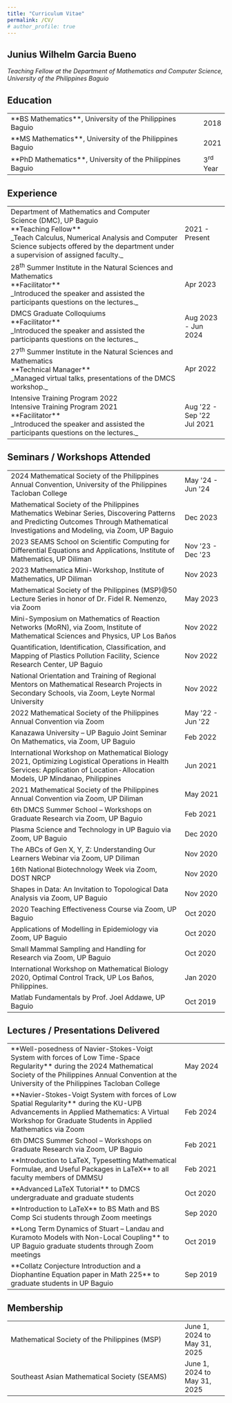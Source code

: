 ```yaml
---
title: "Curriculum Vitae"
permalink: /CV/
# author_profile: true
---
```


## Junius Wilhelm Garcia Bueno
_Teaching Fellow at the Department of Mathematics and Computer Science, University of the Philippines Baguio_ <br>

## Education
<table>
<colgroup>
<col width="100%" />
<!-- <col width="10%" /> -->
</colgroup>
<tbody>
<tr>
<td markdown="span">**BS Mathematics**, University of the Philippines Baguio
</td>
<td markdown="span">2018</td>
</tr>
<tr>
<td markdown="span">**MS Mathematics**, University of the Philippines Baguio
</td>
<td markdown="span">2021</td>
</tr>
<tr>
<td markdown="span">**PhD Mathematics**, University of the Philippines Baguio
</td>
<td markdown="span">3<sup>rd</sup> Year</td>
</tr>
</tbody>
</table>

## Experience
<table>
<colgroup>
<col width="80%" />
<col width="20%" />
</colgroup>
<tbody>
<tr>
<td markdown="span">Department of Mathematics and Computer Science (DMC), UP Baguio<br>
**Teaching Fellow**<br>
_Teach Calculus, Numerical Analysis and Computer Science subjects offered by the department 
under a supervision of assigned faculty._
</td>
<td markdown="span">2021 - Present</td>
</tr>
<tr>
<td markdown="span">28<sup>th</sup> Summer Institute in the Natural Sciences and Mathematics<br>
**Facilitator**<br>
_Introduced the speaker and assisted the participants questions on the lectures._
</td>
<td markdown="span">Apr 2023</td>
</tr>
<tr>
<td markdown="span">DMCS Graduate Colloquiums<br>
**Facilitator**<br>
_Introduced the speaker and assisted the participants questions on the lectures._
</td>
<td markdown="span">Aug 2023 - Jun 2024</td>
</tr>
<tr>
<td markdown="span">27<sup>th</sup> Summer Institute in the Natural Sciences and Mathematics<br>
**Technical Manager**<br>
_Managed virtual talks, presentations of the DMCS workshop._
</td>
<td markdown="span">Apr 2022</td>
</tr>
<tr>
<td markdown="span">Intensive Training Program 2022<br>
Intensive Training Program 2021<br>
**Facilitator**<br>
_Introduced the speaker and assisted the participants questions on the lectures._
</td>
<td markdown="span">Aug '22 - Sep '22<br> Jul 2021 </td>
</tr>
</tbody>
</table>


## Seminars / Workshops Attended
<table>
<colgroup>
<col width="80%" />
<col width="20%" />
</colgroup>
<tbody>
<tr>
<td markdown="span"> 2024 Mathematical Society of the Philippines Annual Convention, University of the Philippines Tacloban College
</td>
<td markdown="span">May '24 - Jun '24</td>
</tr>
<tr>
<td markdown="span"> Mathematical Society of the Philippines Mathematics Webinar Series, Discovering Patterns and Predicting Outcomes Through Mathematical Investigations and Modeling, via Zoom, UP Baguio
</td>
<td markdown="span">Dec 2023</td>
</tr>
<tr>
<td markdown="span">2023 SEAMS School on Scientific Computing for Differential Equations and Applications, Institute of Mathematics, UP Diliman
</td>
<td markdown="span">Nov '23 - Dec '23</td>
</tr>
<tr>
<td markdown="span">2023 Mathematica Mini-Workshop, Institute of Mathematics, UP Diliman
</td>
<td markdown="span">Nov 2023</td>
</tr>
<tr>
<td markdown="span">Mathematical Society of the Philippines (MSP)@50 Lecture Series in honor of Dr. Fidel R. Nemenzo, via Zoom
</td>
<td markdown="span">May 2023</td>
</tr>
<tr>
<td markdown="span">Mini-Symposium on Mathematics of Reaction Networks (MoRN), via Zoom, Institute of 
Mathematical Sciences and Physics, UP Los Baños
</td>
<td markdown="span">Nov 2022</td>
</tr>
<tr>
<td markdown="span">Quantification, Identification, Classification, and Mapping of Plastics Pollution Facility, Science Research Center, UP Baguio
</td>
<td markdown="span">Nov 2022</td>
</tr>
<tr>
<td markdown="span">National Orientation and Training of Regional Mentors on Mathematical Research Projects in Secondary Schools, via Zoom, Leyte Normal University
</td>
<td markdown="span">Nov 2022</td>
</tr>
<tr>
<td markdown="span">2022 Mathematical Society of the Philippines Annual Convention via Zoom 
</td>
<td markdown="span">May '22 - Jun '22</td>
</tr>
<tr>
<td markdown="span">Kanazawa University – UP Baguio Joint Seminar On Mathematics, via Zoom, UP Baguio
</td>
<td markdown="span">Feb 2022</td>
</tr>
<tr>
<td markdown="span">International Workshop on Mathematical Biology 2021, Optimizing Logistical Operations in Health
Services: Application of Location-Allocation Models, UP Mindanao, Philippines 
</td>
<td markdown="span">Jun 2021</td>
</tr>
<tr>
<td markdown="span">2021 Mathematical Society of the Philippines Annual Convention via Zoom, UP Diliman 
</td>
<td markdown="span">May 2021</td>
</tr>
<tr>
<td markdown="span">6th DMCS Summer School – Workshops on Graduate Research via Zoom, UP Baguio
</td>
<td markdown="span">Feb 2021</td>
</tr>
<tr>
<td markdown="span">Plasma Science and Technology in UP Baguio via Zoom, UP Baguio 
</td>
<td markdown="span">Dec 2020</td>
</tr>
<tr>
<td markdown="span">The ABCs of Gen X, Y, Z: Understanding Our Learners Webinar via Zoom, UP Diliman
</td>
<td markdown="span">Nov 2020</td>
</tr>
<tr>
<td markdown="span">16th National Biotechnology Week via Zoom, DOST NRCP
</td>
<td markdown="span">Nov 2020</td>
</tr>
<tr>
<td markdown="span">Shapes in Data: An Invitation to Topological Data Analysis via Zoom, UP Baguio
</td>
<td markdown="span">Nov 2020</td>
</tr>
<tr>
<td markdown="span">2020 Teaching Effectiveness Course via Zoom, UP Baguio
</td>
<td markdown="span">Oct 2020</td>
</tr>
<tr>
<td markdown="span">Applications of Modelling in Epidemiology via Zoom, UP Baguio
</td>
<td markdown="span">Oct 2020</td>
</tr>
<tr>
<td markdown="span">Small Mammal Sampling and Handling for Research via Zoom, UP Baguio
</td>
<td markdown="span">Oct 2020</td>
</tr>
<tr>
<td markdown="span">International Workshop on Mathematical Biology 2020, Optimal Control Track, UP Los Baños, Philippines.
</td>
<td markdown="span">Jan 2020</td>
</tr>
<tr>
<td markdown="span">Matlab Fundamentals by Prof. Joel Addawe, UP Baguio
</td>
<td markdown="span">Oct 2019</td>
</tr>
</tbody>
</table>

## Lectures / Presentations Delivered
<table>
<colgroup>
<col width="80%" />
<col width="20%" />
</colgroup>
<tbody>
<tr>
<td markdown="span">**Well-posedness of Navier-Stokes-Voigt System with forces of  Low Time-Space Regularity** during the 2024 Mathematical Society of the Philippines Annual Convention at the University of the Philippines Tacloban College
</td>
<td markdown="span">May 2024</td>
</tr>
<tr>
<td markdown="span">**Navier-Stokes-Voigt System with forces of Low Spatial Regularity** during the KU-UPB  Advancements in Applied Mathematics: A Virtual Workshop for Graduate Students in Applied Mathematics via Zoom
</td>
<td markdown="span">Feb 2024</td>
</tr>
<tr>
<td markdown="span">6th DMCS Summer School – Workshops on Graduate Research via Zoom, UP Baguio
</td>
<td markdown="span">Feb 2021</td>
</tr>
<tr>
<td markdown="span">**Introduction to LaTeX, Typesetting Mathematical Formulae, and Useful Packages in LaTeX** to all faculty members of DMMSU 
</td>
<td markdown="span">Feb 2021</td>
</tr>
<tr>
<td markdown="span">**Advanced LaTeX Tutorial** to DMCS undergraduate and graduate students
</td>
<td markdown="span">Oct 2020</td>
</tr>
<tr>
<td markdown="span">**Introduction to LaTeX** to BS Math and BS Comp Sci students through Zoom meetings
</td>
<td markdown="span">Sep 2020</td>
</tr>
<tr>
<td markdown="span">**Long Term Dynamics of Stuart – Landau and Kuramoto Models with Non-Local Coupling** to UP
Baguio graduate students through Zoom meetings
</td>
<td markdown="span">Oct 2019</td>
</tr>
<tr>
<td markdown="span">**Collatz Conjecture Introduction and a Diophantine Equation paper in Math 225** to graduate
students in UP Baguio
</td>
<td markdown="span">Sep 2019</td>
</tr>
</tbody>
</table>

## Membership
<table>
<colgroup>
<col width="80%" />
<col width="20%" />
</colgroup>
<tbody>
<tr>
<td markdown="span"> Mathematical Society of the Philippines (MSP)
</td>
<td markdown="span">June 1, 2024 to May 31, 2025</td>
</tr>
<tr>
<td markdown="span"> Southeast Asian Mathematical Society (SEAMS)
</td>
<td markdown="span">June 1, 2024 to May 31, 2025</td>
</tr>
</tbody>
</table>